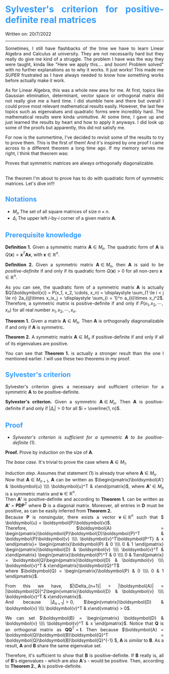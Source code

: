 <div style="text-align: justify">

# <span style="color:#339CFF"> Sylvester's criterion for positive-definite real matrices </span>
Written on: 20/7/2022
<hr>

Sometimes, I still have flashbacks of the time we have to learn Linear Algebra and Calculus at university. They are not necessarily hard but they really do give me kind of a struggle. The problem I have was the way they were taught, kinda like "Here we apply this.... and boom! Problem solved" with no further explanations as to why it works. It just works! This made me *SUPER* frustrated as I have always needed to know how something works before actually make it work.

As for Linear Algebra, this was a whole new area for me. At first, topics like Gaussian elimination, determinant, vector space or orthogonal matrix did not really give me a hard time. I did stumble here and there but overall I could prove most relevant mathematical results easily. However, the last few topics such as eigenvalues and quadratic forms were incredibly hard. The mathematical results were kinda unintuitive. At some time, I gave up and just learned the results by heart and how to apply it anyways. I did look up some of the proofs but apparently, this did not satisfy me.

For now is the summertime, I've decided to revisit some of the results to try to prove them. This is the first of them! And it's inspired by one proof I came across to a different theorem a long time ago. If my memory serves me right, I think that theorem was:

<div class="card card-body"> Proves that symmetric matrices are always orthogonally diagonalizable. </div>

<br>

The theorem I'm about to prove has to do with quadratic form of symmetric matrices. Let's dive in!!!


## <span style="color:#339CFF"> Notations </span>

* $M_n$ The set of all square matrices of size $n \times n$.
* $\Delta_i$ The upper left $i$-by-$i$ corner of a given matrix $\boldsymbol{A}$.
## <span style="color:#339CFF"> Prerequisite knowledge </span>


**Definition 1.** Given a symmetric matrix $\boldsymbol{A} \in M_n$. The quadratic form of $\boldsymbol{A}$ is $Q(\boldsymbol{x}) = \boldsymbol{x}^T\boldsymbol{A}\boldsymbol{x}$, with $\boldsymbol{x} \in \mathbb{R}^n$.

**Definition 2.** Given a symmetric matrix $\boldsymbol{A} \in M_n$, then $\boldsymbol{A}$ is said to be *positive-definite* if and only if its quadratic form $Q(\boldsymbol{x}) > 0$ for all non-zero $\boldsymbol{x} \in \mathbb{R}^n$.

As you can see, the quadratic form of a symmetric matrix $\boldsymbol{A}$ is actually $Q(\boldsymbol{x}) = P(x_1, x_2, \cdots, x_n) = \displaystyle \sum_{1 \le i < j \le n} 2a_{ij}\times x_ix_j = \displaystyle \sum_{i = 1}^n a_{ii}\times x_i^2$. Therefore, a symmetric matrix is positive-definite if and only if $P(x_1, x_2, \cdots, x_n)$ for all real number $x_1, x_2, \cdots, x_n$.

**Theorem 1.** Given a matrix $\boldsymbol{A} \in M_n$. Then $\boldsymbol{A}$ is orthogonally diagnonalizable if and only if $\boldsymbol{A}$ is symmetric.

**Theorem 2.** A symmetric matrix $\boldsymbol{A} \in M_n$ if positive-definite if and only if all of its eigenvalues are positive.

You can see that **Theorem 1.** is actually a stronger result than the one I mentioned earlier. I will use these two theorems in my proof.
## <span style="color:#339CFF"> Sylvester's criterion</span>

Sylvester's criterion gives a necessary and sufficient criterion for a symmetric $\boldsymbol{A}$ to be positive-definite.

**Sylvester's criterion.** Given a symmetric $\boldsymbol{A} \in M_n$. Then $\boldsymbol{A}$ is positive-definite if and only if $|\Delta_i| > 0$ for all $i = \overline{1, n}$.

## <span style="color:#339CFF"> Proof</span>

* *Sylvester's criterion is sufficient for a symmetric $\boldsymbol{A}$ to be positive-definite* (1).

**Proof.** Prove by induction on the size of $\boldsymbol{A}$.

*The base case.* It's trivial to prove the case where $\boldsymbol{A} \in M_1$.

*Induction step.* Assumes that statement (1) is already true where $\boldsymbol{A} \in M_n$.  
Now that $\boldsymbol{A} \in M_{n+1}$, $\boldsymbol{A}$ can be written as $\begin{pmatrix}\boldsymbol{A'} & \boldsymbol{u} \\\\ \boldsymbol{u}^T & x\end{pmatrix}$, where $\boldsymbol{A'} \in M_n$ is a symmetric matrix and $\boldsymbol{u} \in \mathbb{R}^n$.  
Then $\boldsymbol{A'}$ is positive-definite and according to **Theorem 1.** can be written as $\boldsymbol{A'} = \boldsymbol{P}\boldsymbol{D}\boldsymbol{P}^{T}$ where  $\boldsymbol{D}$ is a diagonal matrix. Moreover, all entries in $\boldsymbol{D}$ must be positive, as can be easily inferred from **Theorem 2.**  
Because $\boldsymbol{P}$ is nonsingular, there exists a vector $\boldsymbol{v} \in \mathbb{R}^n$ such that $ \boldsymbol{u} = \boldsymbol{P}\boldsymbol{v}$.  
Therefore, $\boldsymbol{A} = \begin{pmatrix}\boldsymbol{P}\boldsymbol{D}\boldsymbol{P}^T & \boldsymbol{P}\boldsymbol{v} \\\\ \boldsymbol{v}^T\boldsymbol{P^T} & x \end{pmatrix}= \begin{pmatrix}\boldsymbol{P} & 0 \\\\ 0 & 1 \end{pmatrix} \begin{pmatrix}\boldsymbol{D} & \boldsymbol{v} \\\\ \boldsymbol{v}^T & x\end{pmatrix} \begin{pmatrix}\boldsymbol{P}^T & 0 \\\\ 0 & 1\end{pmatrix} = \boldsymbol{Q}\begin{pmatrix}\boldsymbol{D} & \boldsymbol{v} \\\\ \boldsymbol{v}^T & x\end{pmatrix}\boldsymbol{Q}^T$  
where $\boldsymbol{Q} = \begin{pmatrix}\boldsymbol{P} & 0 \\\\ 0 & 1 \end{pmatrix}$.

From this we have, $|\Delta_{n+1}| = |\boldsymbol{A}| = |\boldsymbol{Q}|^2\begin{vmatrix}\boldsymbol{D} & \boldsymbol{v} \\\\ \boldsymbol{v}^T & x\end{vmatrix}$.  
And because $|\Delta_{n+1}|> 0$, $\begin{vmatrix}\boldsymbol{D} & \boldsymbol{v} \\\\ \boldsymbol{v}^T & x\end{vmatrix} > 0$.

We can set $\boldsymbol{B} = \begin{pmatrix} \boldsymbol{D} & \boldsymbol{v} \\\\ \boldsymbol{v}^T & x \end{pmatrix}$. Notice that $\boldsymbol{Q}$ is an orthogonal matrix as $\boldsymbol{Q}\boldsymbol{Q}^T = \boldsymbol{I}$. Then because $\boldsymbol{A} = \boldsymbol{Q}\boldsymbol{B}\boldsymbol{Q}^T = \boldsymbol{Q}\boldsymbol{B}\boldsymbol{Q}^{-1} $, $\boldsymbol{A}$ is *similar* to $\boldsymbol{B}$. As a result, $\boldsymbol{A}$ and $\boldsymbol{B}$ share the same eigenvalue set.

Therefore, it's sufficient to show that $\boldsymbol{B}$ is positive-definite. If $\boldsymbol{B}$ really is, all of $\boldsymbol{B}$'s eigenvalues - which are also $\boldsymbol{A}$'s - would be positive. Then, according to **Theorem 2.**, $\boldsymbol{A}$ is positive-definite.
</div>
